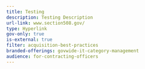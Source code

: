 ```yaml
---
title: Testing
description: Testing Description
url-link: www.section508.gov/
type: Hyperlink
gov-only: true
is-external: true
filter: acquisition-best-practices
branded-offerings: govwide-it-category-management
audience: for-contracting-officers
---
```

